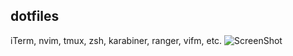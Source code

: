 ## dotfiles
iTerm, nvim, tmux, zsh, karabiner, ranger, vifm, etc.
![ScreenShot](https://i.imgur.com/BWpbLYC.png)

